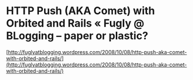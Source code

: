 <!--
id: 1021162636
link: http://tumblr.atmos.org/post/1021162636/http-push-aka-comet-with-orbited-and-rails-fugly
slug: http-push-aka-comet-with-orbited-and-rails-fugly
date: Fri Aug 27 2010 12:53:35 GMT-0700 (PDT)
publish: 2010-08-027
tags: 
title: HTTP Push (AKA Comet) with Orbited and Rails « Fugly @ BLogging – paper or plastic?
-->


HTTP Push (AKA Comet) with Orbited and Rails « Fugly @ BLogging – paper or plastic?
===================================================================================

[http://fuglyatblogging.wordpress.com/2008/10/08/http-push-aka-comet-with-orbited-and-rails/](http://fuglyatblogging.wordpress.com/2008/10/08/http-push-aka-comet-with-orbited-and-rails/)

